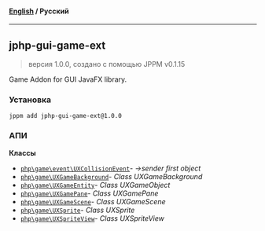 #### [English](README.md) / **Русский**

---

## jphp-gui-game-ext
> версия 1.0.0, создано с помощью JPPM v0.1.15

Game Addon for GUI JavaFX library.

### Установка
```
jppm add jphp-gui-game-ext@1.0.0
```

### АПИ
**Классы**
- [`php\game\event\UXCollisionEvent`](api-docs/classes/php/game/event/UXCollisionEvent.ru.md)- _->sender first object_
- [`php\game\UXGameBackground`](api-docs/classes/php/game/UXGameBackground.ru.md)- _Class UXGameBackground_
- [`php\game\UXGameEntity`](api-docs/classes/php/game/UXGameEntity.ru.md)- _Class UXGameObject_
- [`php\game\UXGamePane`](api-docs/classes/php/game/UXGamePane.ru.md)- _Class UXGamePane_
- [`php\game\UXGameScene`](api-docs/classes/php/game/UXGameScene.ru.md)- _Class UXGameScene_
- [`php\game\UXSprite`](api-docs/classes/php/game/UXSprite.ru.md)- _Class UXSprite_
- [`php\game\UXSpriteView`](api-docs/classes/php/game/UXSpriteView.ru.md)- _Class UXSpriteView_
